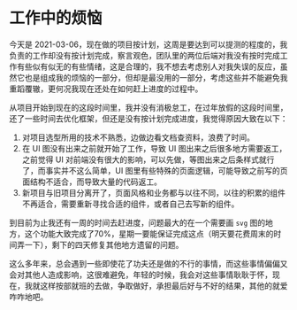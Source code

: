 # 工作中的烦恼

今天是 2021-03-06，现在做的项目按计划，这周是要达到可以提测的程度的，我负责的工作却没有按计划完成，察言观色，团队里的两位后端对我没有按时完成工作有些似有似无的有些情绪，这是合理的，我不想去考虑别人对我失误的反应，虽然它也是组成我的烦恼的一部分，但却是最没用的一部分，考虑这些并不能避免我重蹈覆辙，更何况我现在还处在如何赶上进度的过程中。

从项目开始到现在的这段时间里，我并没有消极怠工，在过年放假的这段时间里，还了一些时间去优化框架，但还是没有按计划完成进度，我觉得原因大致在以下：

1. 对项目选型所用的技术不熟悉，边做边看文档查资料，浪费了时间。
2. 在 UI 图没有出来之前就开始了工作，导致 UI 图出来之后很多地方需要返工，之前觉得 UI 对前端没有很大的影响，可以先做，等图出来之后条样式就行了，而事实并不这么简单，UI 图里有些特殊的页面逻辑，可能导致之前写的页面结构不适合，而导致大量的代码返工。
3. 新项目与旧项目分离开了，页面风格和业务都与以往不同，以往的积累的组件不再适合，需要重新寻找合适的组件，或者自己去写新的组件。

到目前为止我还有一周的时间去赶进度，问题最大的在一个需要画 `svg` 图的地方，这个功能大致完成了70%，星期一要能保证完成这点（明天要花费周末的时间弄一下），剩下的四天修复其他地方遗留的问题。

这么多年来，总会遇到一些即使花了功夫还是做的不行的事情，而这些事情偏偏又会对其他人造成影响，这很难避免，年轻的时候，我会对这些事情耿耿于怀，现在，我就这样按部就班的去做，争取做好，承担最后好与不好的结果，其他的就爱咋咋地吧。